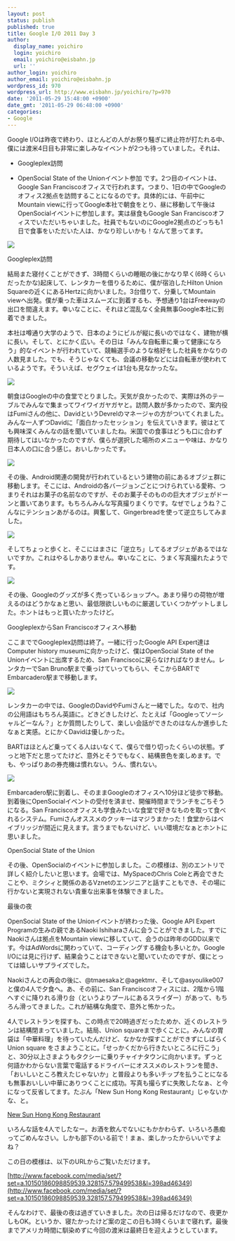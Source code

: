 ```yaml
---
layout: post
status: publish
published: true
title: Google I/O 2011 Day 3
author:
  display_name: yoichiro
  login: yoichiro
  email: yoichiro@eisbahn.jp
  url: ''
author_login: yoichiro
author_email: yoichiro@eisbahn.jp
wordpress_id: 970
wordpress_url: http://www.eisbahn.jp/yoichiro/?p=970
date: '2011-05-29 15:48:00 +0900'
date_gmt: '2011-05-29 06:48:00 +0900'
categories:
- Google
---
```


Google I/Oは昨夜で終わり、ほとんどの人がお祭り騒ぎに終止符が打たれる中、僕には渡米4日目も非常に楽しみなイベントが2つも待っていました。それは、

* Googleplex訪問

* OpenSocial State of the Unionイベント参加
です。2つ目のイベントは、Google San Franciscoオフィスで行われます。つまり、1日の中でGoogleのオフィス2拠点を訪問することになるのです。具体的には、午前中にMountain viewに行ってGoogle本社で朝食をとり、昼に移動して午後はOpenSocialイベントに参加します。実は昼食もGoogle San Franciscoオフィスでいただいちゃいました。社員でもないのにGoogle2拠点のどっちも1日で食事をいただいた人は、かなり珍しいかも！なんて思ってます。

![](http://www.eisbahn.jp/yoichiro/images/2011/05/IMG_0264.jpg)

Googleplex訪問

結局また寝付くことができず、3時間くらいの睡眠の後にかなり早く(6時くらいだったかな)起床して、レンタカーを借りるために、僕が宿泊したHilton Union Squareの近くにあるHertzに向かいました。3台借りて、分乗してMountain viewへ出発。僕が乗った車はスムーズに到着するも、予想通り1台はFreewayの出口を間違えます。幸いなことに、それほど混乱なく全員無事Google本社に到着できました。

本社は噂通り大学のようで、日本のようにビルが縦に長いのではなく、建物が横に長い。そして、とにかく広い。その日は「みんな自転車に乗って健康になろう」的なイベントが行われていて、競輪選手のような格好をした社員をかなりの人数見ました。でも、そうじゃなくても、会議の移動などには自転車が使われているようです。そういえば、セグウェイは1台も見なかったな。

![](http://www.eisbahn.jp/yoichiro/images/2011/05/IMG_0300.jpg)

朝食はGoogleの中の食堂でとりました。天気が良かったので、実際は外のテーブルでみんなで集まってワイワイガヤガヤと。訪問人数が多かったので、案内役はFumiさんの他に、DavidというDevrelのマネージャの方がついてくれました。みんな一人ずつDavidに「面白かったセッション」を伝えていきます。彼はとても興味深くみんなの話を聞いていましたね。米国での食事はどうも口に合わず期待してはいなかったのですが、僕らが選択した場所のメニューや味は、かなり日本人の口に合う感じ。おいしかったです。

![](http://www.eisbahn.jp/yoichiro/images/2011/05/IMG_0247.jpg)

その後、Android関連の開発が行われているという建物の前にあるオブジェ群に移動します。そこには、Androidの各バージョンごとにつけられている愛称、つまりそれはお菓子の名前なのですが、そのお菓子そのものの巨大オブジェがドーンと置いてあります。もちろんみんな写真撮りまくりです。なぜでしょうね？こんなにテンションあがるのは。興奮して、Gingerbreadを使って逆立ちしてみました。

![](http://www.eisbahn.jp/yoichiro/images/2011/05/IMG_0290.jpg)

そしてちょっと歩くと、そこにはまさに「逆立ち」してるオブジェがあるではないですか。これはやるしかありません。幸いなことに、うまく写真撮れたようです。

[![](http://farm4.static.flickr.com/3321/5716066828_a17ded65e2.jpg)](http://www.flickr.com/photos/a2c/5716066828/)

その後、Googleのグッズが多く売っているショップへ。あまり帰りの荷物が増えるのはどうかなぁと思い、最低限欲しいものに厳選していくつかゲットしました。ホントはもっと買いたかったけど。

GoogleplexからSan Franciscoオフィスへ移動

ここまででGoogleplex訪問は終了。一緒に行ったGoogle API Expert達はComputer history museumに向かったけど、僕はOpenSocial State of the Unionイベントに出席するため、San Franciscoに戻らなければなりません。レンタカーでSan Bruno駅まで乗っけていってもらい、そこからBARTでEmbarcadero駅まで移動します。

![](http://www.eisbahn.jp/yoichiro/images/2011/05/IMG_0321.jpg)

レンタカーの中では、GoogleのDavidやFumiさんと一緒でした。なので、社内の公用語はもちろん英語に。どきどきしたけど、たとえば「Googleってソーシャルどーなん？」とか質問したりして、楽しい会話ができたのはなんか進歩したなぁと実感。とにかくDavidは優しかった。

BARTはほとんど乗ってくる人はいなくて、僕らで借り切ったくらいの状態。ずっと地下だと思ってたけど、意外とそうでもなく、結構景色を楽しめます。でも、やっぱりあの券売機は慣れない。うん、慣れない。

![](http://www.eisbahn.jp/yoichiro/images/2011/05/IMG_0319.jpg)

Embarcadero駅に到着し、そのままGoogleのオフィスへ10分ほど徒歩で移動。到着後にOpenSocialイベントの受付を済ませ、開催時間までランチをごちそうになる。San Franciscoオフィスも学食みたいな食堂で好きなものを取って食べれるシステム。Fumiさんオススメのクッキーはマジうまかった！食堂からはベイブリッジが間近に見えます。言うまでもないけど、いい環境だなぁとホントに思いました。

OpenSocial State of the Union

その後、OpenSocialのイベントに参加しました。この模様は、別のエントリで詳しく紹介したいと思います。会場では、MySpaceのChris Coleと再会できたことや、ミクシィと関係のあるVznetのエンジニアと話すこともでき、その場に行かないと実現されない貴重な出来事を体験できました。

最後の夜

OpenSocial State of the Unionイベントが終わった後、Google API Expert Programの生みの親であるNaoki Ishiharaさんに会うことができました。すでにNaokiさんは拠点をMountain viewに移していて、会うのは昨年のGDD以来です。今はAdWordsに関わっていて、コーディングする機会も多いとか。Google I/Oには見に行けず、結果会うことはできないと聞いていたのですが、僕にとっては嬉しいサプライズでした。

Naokiさんとの再会の後に、@tmaesakaと@agektmr、そして@asyoulike007と僕の4人で夕食へ。あ、その前に、San Franciscoオフィスには、2階から1階へすぐに降りれる滑り台（というよりプールにあるスライダー）があって、もちろん滑ってきました。これが結構な角度で、意外と怖かった。

4人でレストランを探すも、この時点で20時過ぎだったためか、近くのレストランは結構閉まっていました。結局、Union squareまで歩くことに。みんなの胃袋は「中華料理」を待っていたんだけど、なかなか探すことができずにしばらくUnion square をさまようことに。「せっかくだから行きたいところに行こう」と、30分以上さまようもタクシーに乗りチャイナタウンに向かいます。ずっと何語かわからない言葉で電話するドライバーにオススメのレストランを聞き、「おいしいところ教えたじゃないか」と普段よりも多いチップを払うことになるも無事おいしい中華にありつくことに成功。写真も撮らずに失敗したなぁ、と今になって反省してます。たぶん「New Sun Hong Kong Restaurant」じゃないかな、と。

[New Sun Hong Kong Restaurant](http://maps.google.co.jp/maps/place?cid=12541540483625609050&q=新香港酒家&hl=ja&sll=37.797833,-122.40716&sspn=0.001081,0.001725&brcurrent=3,0x60f4269c63f22175:0x9dcf3fdf1f8d08a,0&ie=UTF8&ll=37.797925,-122.406994&spn=0.001072,0.001725&z=19)

いろんな話を4人でしたなー。お酒を飲んでないにもかかわらず、いろいろ愚痴ってごめんなさい。しかも部下のいる前で！まぁ、楽しかったからいいですよね？

この日の模様は、以下のURLからご覧いただけます。

[http://www.facebook.com/media/set/?set=a.10150186098859539.328157.579499538&l=398ad46349](http://www.facebook.com/media/set/?set=a.10150186098859539.328157.579499538&l=398ad46349)

そんなわけで、最後の夜は過ぎていきました。次の日は帰るだけなので、夜更かしもOK。というか、寝たかったけど案の定この日も3時くらいまで寝れず。最後までアメリカ時間に馴染めずに今回の渡米は最終日を迎えようとしています。

